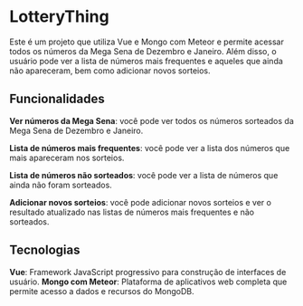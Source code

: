 # LotteryThing
Este é um projeto que utiliza Vue e Mongo com Meteor e permite acessar todos os números da Mega Sena de Dezembro e Janeiro. Além disso, o usuário pode ver a lista de números mais frequentes e aqueles que ainda não apareceram, bem como adicionar novos sorteios.

## Funcionalidades
**Ver números da Mega Sena**: você pode ver todos os números sorteados da Mega Sena de Dezembro e Janeiro.

**Lista de números mais frequentes**: você pode ver a lista dos números que mais apareceram nos sorteios.

**Lista de números não sorteados**: você pode ver a lista de números que ainda não foram sorteados.

**Adicionar novos sorteios**: você pode adicionar novos sorteios e ver o resultado atualizado nas listas de números mais frequentes e não sorteados.

## Tecnologias

**Vue**: Framework JavaScript progressivo para construção de interfaces de usuário.
**Mongo com Meteor**: Plataforma de aplicativos web completa que permite acesso a dados e recursos do MongoDB.
